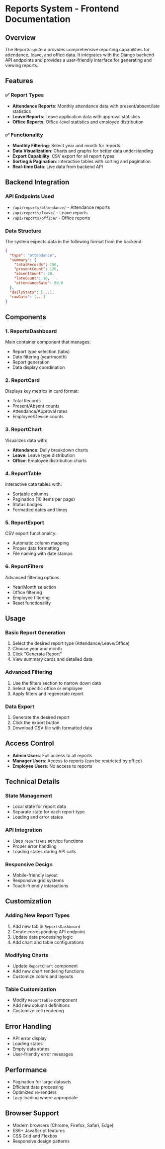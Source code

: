 # Reports System - Frontend Documentation

## Overview

The Reports system provides comprehensive reporting capabilities for attendance, leave, and office data. It integrates with the Django backend API endpoints and provides a user-friendly interface for generating and viewing reports.

## Features

### ✅ **Report Types**
- **Attendance Reports**: Monthly attendance data with present/absent/late statistics
- **Leave Reports**: Leave application data with approval statistics
- **Office Reports**: Office-level statistics and employee distribution

### ✅ **Functionality**
- **Monthly Filtering**: Select year and month for reports
- **Data Visualization**: Charts and graphs for better data understanding
- **Export Capability**: CSV export for all report types
- **Sorting & Pagination**: Interactive tables with sorting and pagination
- **Real-time Data**: Live data from backend API

## Backend Integration

### API Endpoints Used
- `/api/reports/attendance/` - Attendance reports
- `/api/reports/leave/` - Leave reports  
- `/api/reports/office/` - Office reports

### Data Structure
The system expects data in the following format from the backend:

```json
{
  "type": "attendance",
  "summary": {
    "totalRecords": 150,
    "presentCount": 120,
    "absentCount": 20,
    "lateCount": 10,
    "attendanceRate": 80.0
  },
  "dailyStats": [...],
  "rawData": [...]
}
```

## Components

### 1. ReportsDashboard
Main container component that manages:
- Report type selection (tabs)
- Date filtering (year/month)
- Report generation
- Data display coordination

### 2. ReportCard
Displays key metrics in card format:
- Total Records
- Present/Absent counts
- Attendance/Approval rates
- Employee/Device counts

### 3. ReportChart
Visualizes data with:
- **Attendance**: Daily breakdown charts
- **Leave**: Leave type distribution
- **Office**: Employee distribution charts

### 4. ReportTable
Interactive data tables with:
- Sortable columns
- Pagination (10 items per page)
- Status badges
- Formatted dates and times

### 5. ReportExport
CSV export functionality:
- Automatic column mapping
- Proper data formatting
- File naming with date stamps

### 6. ReportFilters
Advanced filtering options:
- Year/Month selection
- Office filtering
- Employee filtering
- Reset functionality

## Usage

### Basic Report Generation
1. Select the desired report type (Attendance/Leave/Office)
2. Choose year and month
3. Click "Generate Report"
4. View summary cards and detailed data

### Advanced Filtering
1. Use the filters section to narrow down data
2. Select specific office or employee
3. Apply filters and regenerate report

### Data Export
1. Generate the desired report
2. Click the export button
3. Download CSV file with formatted data

## Access Control

- **Admin Users**: Full access to all reports
- **Manager Users**: Access to reports (can be restricted by office)
- **Employee Users**: No access to reports

## Technical Details

### State Management
- Local state for report data
- Separate state for each report type
- Loading and error states

### API Integration
- Uses `reportsAPI` service functions
- Proper error handling
- Loading states during API calls

### Responsive Design
- Mobile-friendly layout
- Responsive grid systems
- Touch-friendly interactions

## Customization

### Adding New Report Types
1. Add new tab in `ReportsDashboard`
2. Create corresponding API endpoint
3. Update data processing logic
4. Add chart and table configurations

### Modifying Charts
- Update `ReportChart` component
- Add new chart rendering functions
- Customize colors and layouts

### Table Customization
- Modify `ReportTable` component
- Add new column definitions
- Customize cell rendering

## Error Handling

- API error display
- Loading states
- Empty data states
- User-friendly error messages

## Performance

- Pagination for large datasets
- Efficient data processing
- Optimized re-renders
- Lazy loading where appropriate

## Browser Support

- Modern browsers (Chrome, Firefox, Safari, Edge)
- ES6+ JavaScript features
- CSS Grid and Flexbox
- Responsive design patterns
